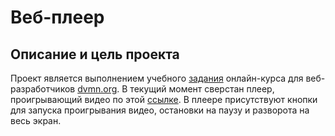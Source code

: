 # Веб-плеер
## Описание и цель проекта
Проект является выполнением учебного [задания](https://github.com/devmanorg/video-player-jslib) онлайн-курса для веб-разработчиков [dvmn.org](https://dvmn.org/).
В текущий момент сверстан плеер, проигрывающий видео по этой [ссылке](https://dvmn.org/media/filer_public/78/db/78db3456-3fd3-4504-9ed9-d2d1fd843c0b/highest_peak.mp4).
В плеере присутствуют кнопки для запуска проигрывания видео, остановки на паузу и разворота на весь экран.
